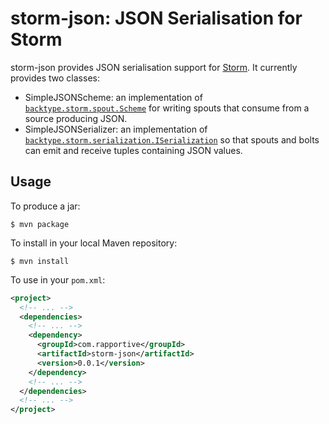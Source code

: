 # storm-json: JSON Serialisation for Storm #

storm-json provides JSON serialisation support for
[Storm](https://github.com/nathanmarz/storm).  It currently provides two
classes:

 * SimpleJSONScheme: an implementation of
   [`backtype.storm.spout.Scheme`](http://nathanmarz.github.com/storm/doc/backtype/storm/spout/Scheme.html)
   for writing spouts that consume from a source producing JSON.
 * SimpleJSONSerializer: an implementation of
   [`backtype.storm.serialization.ISerialization`](http://nathanmarz.github.com/storm/doc/backtype/storm/serialization/ISerialization.html)
   so that spouts and bolts can emit and receive tuples containing JSON values.

## Usage ##

To produce a jar:

    $ mvn package

To install in your local Maven repository:

    $ mvn install

To use in your `pom.xml`:

```xml
<project>
  <!-- ... -->
  <dependencies>
    <!-- ... -->
    <dependency>
      <groupId>com.rapportive</groupId>
      <artifactId>storm-json</artifactId>
      <version>0.0.1</version>
    </dependency>
    <!-- ... -->
  </dependencies>
  <!-- ... -->
</project>
```
